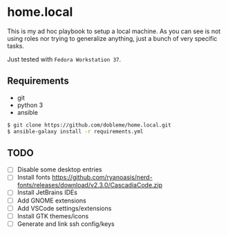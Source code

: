 # home.local

This is my ad hoc playbook to setup a local machine. As you can see is not using
roles nor trying to generalize anything, just a bunch of very specific tasks.

Just tested with `Fedora Workstation 37`.

## Requirements

- git
- python 3
- ansible

```sh
$ git clone https://github.com/dobleme/home.local.git
$ ansible-galaxy install -r requirements.yml
```

## TODO
- [ ] Disable some desktop entries
- [ ] Install fonts https://github.com/ryanoasis/nerd-fonts/releases/download/v2.3.0/CascadiaCode.zip
- [ ] Install JetBrains IDEs
- [ ] Add GNOME extensions
- [ ] Add VSCode settings/extensions
- [ ] Install GTK themes/icons
- [ ] Generate and link ssh config/keys
